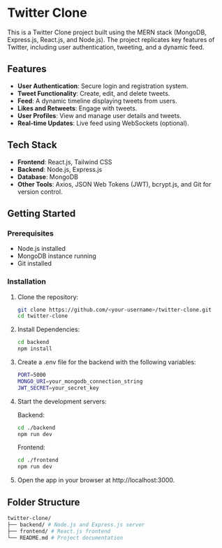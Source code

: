 # Twitter Clone

This is a Twitter Clone project built using the MERN stack (MongoDB, Express.js, React.js, and Node.js). The project replicates key features of Twitter, including user authentication, tweeting, and a dynamic feed.

## Features

- **User Authentication**: Secure login and registration system.
- **Tweet Functionality**: Create, edit, and delete tweets.
- **Feed**: A dynamic timeline displaying tweets from users.
- **Likes and Retweets**: Engage with tweets.
- **User Profiles**: View and manage user details and tweets.
- **Real-time Updates**: Live feed using WebSockets (optional).

## Tech Stack

- **Frontend**: React.js, Tailwind CSS
- **Backend**: Node.js, Express.js
- **Database**: MongoDB
- **Other Tools**: Axios, JSON Web Tokens (JWT), bcrypt.js, and Git for version control.

## Getting Started

### Prerequisites

- Node.js installed
- MongoDB instance running
- Git installed

### Installation

1. Clone the repository:

   ```bash
   git clone https://github.com/<your-username>/twitter-clone.git
   cd twitter-clone

   ```

2. Install Dependencies:

   ```bash
   cd backend
   npm install

   ```

3. Create a .env file for the backend with the following variables:

    ```bash
    PORT=5000
    MONGO_URI=your_mongodb_connection_string
    JWT_SECRET=your_secret_key

    ```
4. Start the development servers:

    Backend:

    ```bash
    cd ./backend
    npm run dev

    ```
    
    Frontend:

    ```bash
    cd ./frontend
    npm run dev

    ```

5. Open the app in your browser at http://localhost:3000.

## Folder Structure

```bash
twitter-clone/
├── backend/ # Node.js and Express.js server
├── frontend/ # React.js frontend
└── README.md # Project documentation
```
